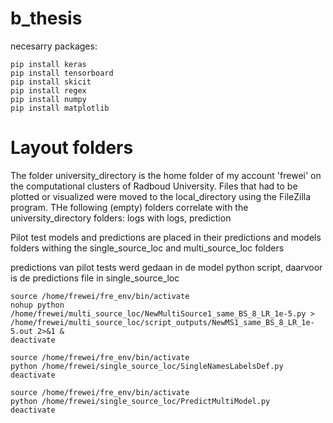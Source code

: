 # b_thesis

necesarry packages:
````pip install tensorflow
pip install keras
pip install tensorboard
pip install skicit
pip install regex
pip install numpy
pip install matplotlib
````
# Layout folders
The folder university_directory is the home folder of my account 'frewei' on the computational clusters of Radboud University. Files that had to be plotted or visualized were moved to the local_directory using the FileZilla program. THe following (empty) folders correlate with the university_directory folders:
logs with logs, prediction

Pilot test models and predictions are placed in their predictions and models folders withing the single_source_loc and multi_source_loc folders

predictions van pilot tests werd gedaan in de model python script, daarvoor is de predictions file in single_source_loc


````
source /home/frewei/fre_env/bin/activate
nohup python /home/frewei/multi_source_loc/NewMultiSource1_same_BS_8_LR_1e-5.py > /home/frewei/multi_source_loc/script_outputs/NewMS1_same_BS_8_LR_1e-5.out 2>&1 &
deactivate
````

````
source /home/frewei/fre_env/bin/activate
python /home/frewei/single_source_loc/SingleNamesLabelsDef.py
deactivate
````

````
source /home/frewei/fre_env/bin/activate
python /home/frewei/single_source_loc/PredictMultiModel.py
deactivate
````
